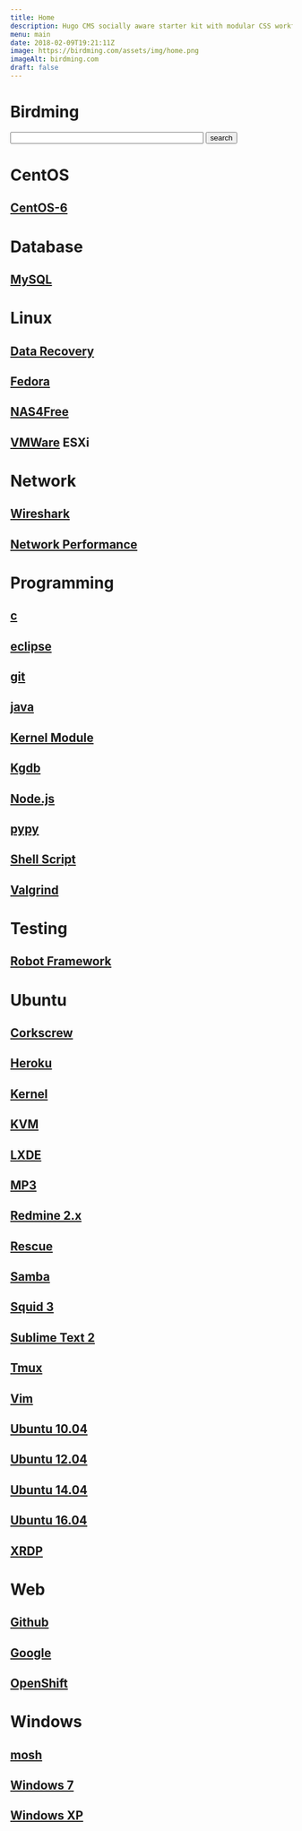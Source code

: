 ```yaml
---
title: Home
description: Hugo CMS socially aware starter kit with modular CSS workflow
menu: main
date: 2018-02-09T19:21:11Z
image: https://birdming.com/assets/img/home.png
imageAlt: birdming.com
draft: false
---
```


# Birdming

<form name="cse" id="searchbox" action="/search/">
  <input type="hidden" name="cref" value="" />
  <input type="hidden" name="ie" value="utf-8" />
  <input type="hidden" name="hl" value="zh-CN" />
  <input name="q" type="text" size="40" />
  <input type="submit" name="sa" value="search" />
</form>

# CentOS

## [CentOS-6](/centos/centos-6)

# Database

## [MySQL](/database/mysql)

# Linux

## [Data Recovery](linux/data-recovery)

## [Fedora](/linux/fedora)

## [NAS4Free](/linux/nas4free)

## [VMWare](/linux/vmware) ESXi

# Network

## [Wireshark](/network/wireshark)

## [Network Performance](/network/performance)

# Programming

## [c](/programming/c)

## [eclipse](/programming/eclipse)

## [git](/programming/git)

## [java](/programming/java)

## [Kernel Module](/programming/kernel-module)

## [Kgdb](/programming/kgdb)

## [Node.js](/programming/nodejs)

## [pypy](/programming/pypy)

## [Shell Script](/programming/shell-script)

## [Valgrind](/programming/valgrind)

# Testing

## [Robot Framework](/testing/robot-framework)

# Ubuntu

## [Corkscrew](/ubuntu/corkscrew)

## [Heroku](/ubuntu/heroku)

## [Kernel](/ubuntu/kernel)

## [KVM](/ubuntu/kvm)

## [LXDE](/ubuntu/lxde)

## [MP3](/ubuntu/mp3)

## [Redmine 2.x](/ubuntu/redmine)

## [Rescue](/ubuntu/rescue)

## [Samba](/ubuntu/samba)

## [Squid 3](/ubuntu/squid)

## [Sublime Text 2](/ubuntu/sublime-text)

## [Tmux](/ubuntu/tmux)

## [Vim](/ubuntu/vim)

## [Ubuntu 10.04](/ubuntu/ubuntu-10.04)

## [Ubuntu 12.04](/ubuntu/ubuntu-12.04)

## [Ubuntu 14.04](/ubuntu/ubuntu-14.04)

## [Ubuntu 16.04](/ubuntu/ubuntu-16.04)

## [XRDP](/ubuntu/xrdp)

# Web

## [Github](/web/github)

## [Google](/web/google)

## [OpenShift](web/openshift)

# Windows

## [mosh](/windows/mosh)

## [Windows 7](/windows/win7)

## [Windows XP](/windows/winxp)

